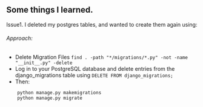 ## Some things I learned.

Issue1. I deleted my postgres tables, and wanted to create them again using:

###### Approach:
- Delete Migration Files `find . -path "*/migrations/*.py" -not -name "__init__.py" -delete`
- Log in to your PostgreSQL database and delete entries from the django_migrations table using `DELETE FROM django_migrations;`
- Then:
```
    python manage.py makemigrations
    python manage.py migrate
```
